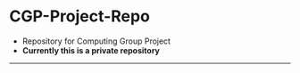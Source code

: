 # CGP-Project-Repo
- Repository for Computing Group Project
- **Currently this is a private repository**
***

